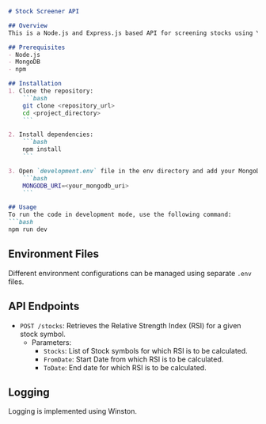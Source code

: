 ```markdown
# Stock Screener API

## Overview
This is a Node.js and Express.js based API for screening stocks using Yahoo Finance API for historical stock data and TechnicalIndicators npm package for calculating RSI (Relative Strength Index). The API follows the MVC (Model-View-Controller) architecture pattern and utilizes MongoDB for data storage. Winston is integrated for logging purposes.

## Prerequisites
- Node.js
- MongoDB
- npm

## Installation
1. Clone the repository:
    ```bash
    git clone <repository_url>
    cd <project_directory>
    ```

2. Install dependencies:
    ```bash
    npm install
    ```

3. Open `development.env` file in the env directory and add your MongoDB URI:
    ```bash
    MONGODB_URI=<your_mongodb_uri>
    ```

## Usage
To run the code in development mode, use the following command:
```bash
npm run dev
```

## Environment Files

Different environment configurations can be managed using separate `.env` files.

## API Endpoints

- `POST /stocks`: Retrieves the Relative Strength Index (RSI) for a given stock symbol.
  - Parameters:
    - `Stocks`: List of Stock symbols for which RSI is to be calculated.
    - `FromDate`: Start Date from which RSI is to be calculated.
    - `ToDate`: End date for which RSI is to be calculated.

## Logging

Logging is implemented using Winston.
